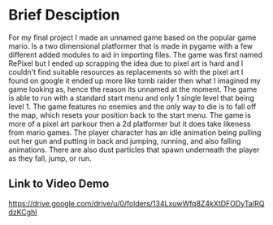 # Brief Desciption
For my final project I made an unnamed game based on the popular game mario. Is a two dimensional platformer that is made in pygame with a few different added modules to aid in importing files. The game was first named RePixel but I ended up scrapping the idea due to pixel art is hard and I couldn't find suitable resources as replacements so with the pixel art I found on google it ended up more like tomb raider then what I imagined my game looking as, hence the reason its unnamed at the moment. The game is able to run with a standard start menu and only 1 single level that being level 1. The game features no enemies and the only way to die is to fall off the map, which resets your position back to the start menu. The game is more of a pixel art parkour then a 2d platformer but it does take likeness from mario games. The player character has an idle animation being pulling out her gun and putting in back and jumping, running, and also falling animations. There are also dust particles that spawn underneath the player as they fall, jump, or run. 

## Link to Video Demo
https://drive.google.com/drive/u/0/folders/134LxuwWfq8Z4kXtDFODyTaIRQdzKCghI
